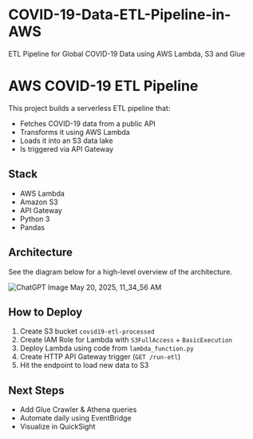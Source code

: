 # COVID-19-Data-ETL-Pipeline-in-AWS
ETL Pipeline for Global COVID-19 Data using AWS Lambda, S3 and Glue


# AWS COVID-19 ETL Pipeline

This project builds a serverless ETL pipeline that:
- Fetches COVID-19 data from a public API
- Transforms it using AWS Lambda
- Loads it into an S3 data lake
- Is triggered via API Gateway

## Stack
- AWS Lambda
- Amazon S3
- API Gateway
- Python 3
- Pandas

## Architecture

See the diagram below for a high-level overview of the architecture.

![ChatGPT Image May 20, 2025, 11_34_56 AM](https://github.com/user-attachments/assets/c2ae337c-25c8-47d2-a78a-150c200b1c4c)


## How to Deploy
1. Create S3 bucket `covid19-etl-processed`
2. Create IAM Role for Lambda with `S3FullAccess` + `BasicExecution`
3. Deploy Lambda using code from `lambda_function.py`
4. Create HTTP API Gateway trigger (`GET /run-etl`)
5. Hit the endpoint to load new data to S3

## Next Steps
- Add Glue Crawler & Athena queries
- Automate daily using EventBridge
- Visualize in QuickSight


